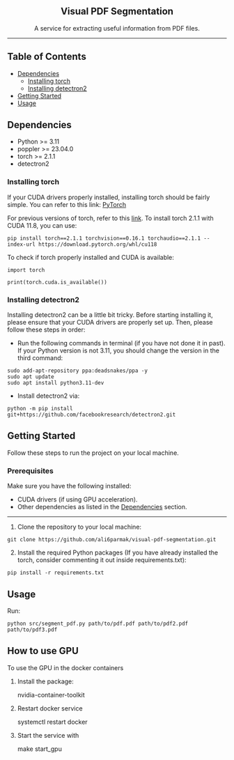 <h2 align="center">Visual PDF Segmentation</h3>
<p align="center">A service for extracting useful information from PDF files.</p>

---

## Table of Contents

- [Dependencies](#dependencies)
  - [Installing torch](#installing-torch)
  - [Installing detectron2](#installing-detectron2)
- [Getting Started](#getting-started)
- [Usage](#usage)

## Dependencies
- Python >= 3.11
- poppler >= 23.04.0
- torch >= 2.1.1
- detectron2

### Installing torch


If your CUDA drivers properly installed, installing torch should be fairly simple. You can refer to this link: [PyTorch](https://pytorch.org)

For previous versions of torch, refer to this [link](https://pytorch.org/get-started/previous-versions/).
To install torch 2.1.1 with CUDA 11.8, you can use:

```
pip install torch==2.1.1 torchvision==0.16.1 torchaudio==2.1.1 --index-url https://download.pytorch.org/whl/cu118
```

To check if torch properly installed and CUDA is available:

```
import torch

print(torch.cuda.is_available())
```


### Installing detectron2

Installing detectron2 can be a little bit tricky. Before starting installing it, please ensure that your CUDA drivers are properly set up. Then, please follow these steps in order:

- Run the following commands in terminal (if you have not done it in past). If your Python version is not 3.11, you should change the version in the third command:
```
sudo add-apt-repository ppa:deadsnakes/ppa -y
sudo apt update
sudo apt install python3.11-dev
```

- Install detectron2 via:
```
python -m pip install git+https://github.com/facebookresearch/detectron2.git
```


## Getting Started

Follow these steps to run the project on your local machine.

### Prerequisites

Make sure you have the following installed:

- CUDA drivers (if using GPU acceleration).
- Other dependencies as listed in the [Dependencies](#dependencies) section.

---

1. Clone the repository to your local machine:

```
git clone https://github.com/ali6parmak/visual-pdf-segmentation.git
```

2. Install the required Python packages (If you have already installed the torch, consider commenting it out inside requirements.txt):

```
pip install -r requirements.txt
```

## Usage

Run:
```
python src/segment_pdf.py path/to/pdf.pdf path/to/pdf2.pdf path/to/pdf3.pdf
```


## How to use GPU

To use the GPU in the docker containers

1. Install the package:
        
    nvidia-container-toolkit


2. Restart docker service

    systemctl restart docker



3. Start the service with
    
    make start_gpu